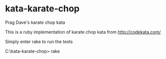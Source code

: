 kata-karate-chop
================

Prag Dave's karate chop kata

This is a ruby implementation of karate chop kata from http://codekata.com/

Simply enter rake to run the tests

C:\kata-karate-chop> rake

